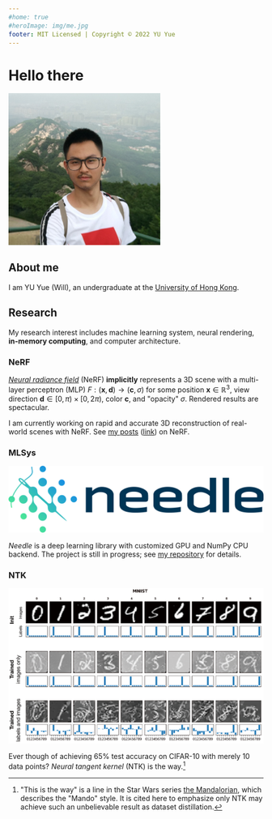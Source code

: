 ```yaml
---
#home: true
#heroImage: img/me.jpg
footer: MIT Licensed | Copyright © 2022 YU Yue
---
```

<!-- landing page -->
# Hello there

<img src="./.vuepress/public/img/me.jpg" alt="Me" title="copyright © YU Yue" width=300px>

## About me

I am YU Yue (Will), an undergraduate at the [University of Hong Kong](https://www.hku.hk).

## Research

My research interest includes machine learning system, neural rendering, **in-memory computing**, and computer architecture.  

### NeRF

<YouTube id="gGaqqs5Q-yo" autoplay=true loop=true disableFullscreen=false />

[*Neural radiance field*](https://www.matthewtancik.com/nerf) (NeRF) **implicitly** represents a 3D scene with a multi-layer perceptron (MLP) $F: (\boldsymbol{x}, \boldsymbol{d}) \rightarrow (\boldsymbol{c}, \sigma)$ for some position $\boldsymbol{x} \in \mathbb{R}^3$, view direction $\boldsymbol{d} \in [0, \pi) \times [0, 2\pi)$, color $\boldsymbol{c}$, and "opacity" $\sigma$. Rendered results are spectacular.

I am currently working on rapid and accurate 3D reconstruction of real-world scenes with NeRF. See [my posts](./blog/ml/nerf/) ([link](./blog/ml/nerf/)) on NeRF.

### MLSys

<img src="./.vuepress/public/img/ndl.png" alt="needle" title="source: 10-414/714 by CMU">

*Needle* is a deep learning library with customized GPU and NumPy CPU backend. The project is still in progress; see [my repository](https://github.com/YconquestY/Needle) for details.

### NTK

<img src="./.vuepress/public/img/ds_distillation.png" alt="Dataset distillation" title="source: Dataset Distillation with Infinitely Wide Convolutional Networks by Timothy Nguyen, Roman Novak, Lechao Xiao, and Jaehoon Lee">

Ever though of achieving $65$% test accuracy on CIFAR-10 with merely $10$ data points? *Neural tangent kernel* (NTK) is the way.[^way]

[^way]: "This is the way" is a line in the Star Wars series [the Mandalorian](https://www.disneyplus.com/en-gb/series/the-mandalorian/3jLIGMDYINqD), which describes the "Mando" style. It is cited here to emphasize only NTK may achieve such an unbelievable result as dataset distillation.
